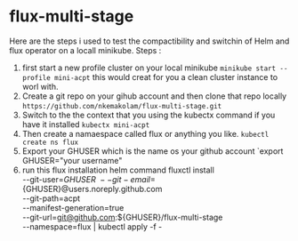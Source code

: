 # flux-multi-stage
Here are the steps i used to test the compactibility and switchin of Helm and flux operator on a locall minikube.
Steps :

1. first start a  new profile cluster on your local minikube
`minikube start --profile mini-acpt`
this would creat for you a clean cluster instance to worl with.
2. Create a git repo on your gihub account and then clone that repo locally
`https://github.com/nkemakolam/flux-multi-stage.git`
3. Switch to the the context that you using the kubectx command if you have it installed `kubectx mini-acpt`
5. Then create a namaespace called flux or anything you like.
`kubectl create ns flux`
6. Export your GHUSER which is the name os your github account
`export GHUSER="your username"
7. run this flux installation helm command
 fluxctl install \
--git-user=${GHUSER} \
--git-email=${GHUSER}@users.noreply.github.com \
--git-path=acpt \
--manifest-generation=true \
--git-url=git@github.com:${GHUSER}/flux-multi-stage \
--namespace=flux | kubectl apply -f - 

